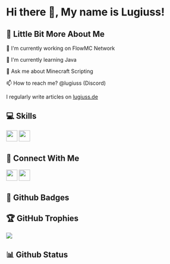 # Hi there 👋, My name is Lugiuss!

## 💫 Little Bit More About Me
<p>🔭 I'm currently working on FlowMC Network</p>
<p>🌱 I'm currently learning Java</p>
<p>💬 Ask me about Minecraft Scripting</p>
<p>📫 How to reach me? @lugiuss (Discord)</p>
<p>I regularly write articles on <a href="">lugiuss.de</a></p>

## 💻 Skills
<p>
<img src="https://img.shields.io/badge/java-%23ED8B00.svg?style=for-the-badge&logo=java&logoColor=white" style="margin-bottom: 4px;" height="30px">
<img src="https://img.shields.io/badge/Linux-FCC624?style=for-the-badge&logo=linux&logoColor=black" style="margin-bottom: 4px;" height="30px">
</p>

## 👥 Connect With Me
<p>
<a href="https://twitter.com/lugiuss"><img src="https://img.shields.io/badge/Discord-%237289DA.svg?style=for-the-badge&logo=discord&logoColor=white" style="margin-bottom: 4px;" height="30px" target="_blank"></a>
<a href="https://www.youtube.com/c/lugiuss"><img src="https://img.shields.io/badge/YouTube-%23FF0000.svg?style=for-the-badge&logo=YouTube&logoColor=white" style="margin-bottom: 4px;" height="30px" target="_blank"></a>
</p>

## 🌟 Github Badges
<p>
</p>

## 🏆 GitHub Trophies

<p><img src="https://github-profile-trophy.vercel.app/?username=Lugiuss">
</p>

## 📊 Github Status
